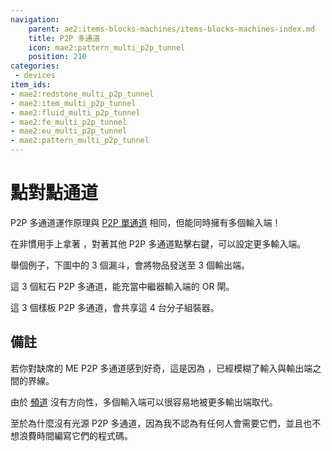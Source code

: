 ```yaml
---
navigation:
    parent: ae2:items-blocks-machines/items-blocks-machines-index.md
    title: P2P 多通道
    icon: mae2:pattern_multi_p2p_tunnel
    position: 210
categories:
 - devices
item_ids:
- mae2:redstone_multi_p2p_tunnel
- mae2:item_multi_p2p_tunnel
- mae2:fluid_multi_p2p_tunnel
- mae2:fe_multi_p2p_tunnel
- mae2:eu_multi_p2p_tunnel
- mae2:pattern_multi_p2p_tunnel
---
```


# 點對點通道
P2P 多通道運作原理與 [P2P 單通道](ae2:items-blocks-machines/p2p_tunnels.md) 相同，但能同時擁有多個輸入端！

在非慣用手上拿著 <ItemLink id="ae2:memory_card" />，對著其他 P2P 多通道點擊右鍵，可以設定更多輸入端。

舉個例子，下圖中的 3 個漏斗，會將物品發送至 3 個輸出端。

<GameScene zoom="3" background="transparent">
    <ImportStructure src="mae2:assets/assemblies/p2p/multi_item.snbt" />
    <IsometricCamera yaw="100" pitch="30" />
</GameScene>

這 3 個紅石 P2P 多通道，能充當中繼器輸入端的 OR 閘。
<GameScene zoom="3" background="transparent">
    <ImportStructure src="mae2:assets/assemblies/p2p/multi_redstone.snbt" />
    <IsometricCamera yaw="15" pitch="30" />
</GameScene>

這 3 個樣板 P2P 多通道，會共享這 4 台分子組裝器。
<GameScene zoom="3" background="transparent">
    <ImportStructure src="mae2:assets/assemblies/p2p/multi_pattern.snbt" />
    <IsometricCamera yaw="15" pitch="30" />
</GameScene>

## 備註
若你對缺席的 ME P2P 多通道感到好奇，這是因為 <ItemLink id="ae2:me_p2p_tunnel" />，已經模糊了輸入與輸出端之間的界線。

由於 [頻道](ae2:ae2-mechanics/channels.md) 沒有方向性，多個輸入端可以很容易地被更多輸出端取代。

至於為什麼沒有光源 P2P 多通道，因為我不認為有任何人會需要它們，並且也不想浪費時間編寫它們的程式碼。

